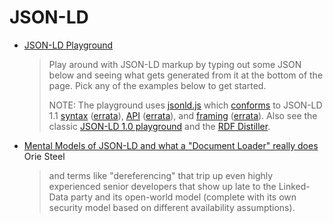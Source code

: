 # JSON-LD

* [JSON-LD Playground](https://json-ld.org/playground/)
  > Play around with JSON-LD markup by typing out some JSON below and seeing what gets generated from it at the bottom of the page. Pick any of the examples below to get started.
  > 
  > NOTE: The playground uses [jsonld.js](https://github.com/digitalbazaar/jsonld.js) which [conforms](https://github.com/digitalbazaar/jsonld.js%23conformance) to JSON-LD 1.1 [syntax](https://www.w3.org/TR/json-ld11/) ([errata](https://w3c.github.io/json-ld-syntax/errata/)), [API](https://www.w3.org/TR/json-ld11-api/) ([errata](https://w3c.github.io/json-ld-api/errata/)), and [framing](https://www.w3.org/TR/json-ld11-framing/) ([errata](https://w3c.github.io/json-ld-framing/errata/)). Also see the classic [JSON-LD 1.0 playground](https://json-ld.org/playground/1.0/) and the [RDF Distiller](http://rdf.greggkellogg.net/distiller).
* [Mental Models of JSON-LD and what a "Document Loader" really does](https://www.youtube.com/watch?v=-yUbMDft5O0)  Orie Steel
  > and terms like "dereferencing" that trip up even highly experienced senior developers that show up late to the Linked-Data party and its open-world model (complete with its own security model based on different availability assumptions).
